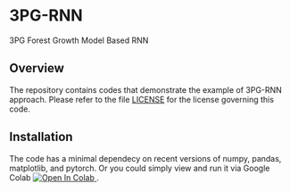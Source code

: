# 3PG-RNN

3PG Forest Growth Model Based RNN

## Overview

The repository contains codes that demonstrate the example of 3PG-RNN approach.
Please refer to the file [LICENSE](./LICENSE.txt) for the license governing this code.

## Installation

The code has a minimal dependecy on recent versions of numpy, pandas, matplotlib, and pytorch.
Or you could simply view and run it via Google Colab
<a target="_blank" href="https://colab.research.google.com/github/greyjoeyzhou/3pg_rnn/blob/main/pytorch_3pg_rnn_single_point/exp.ipynb">
  <img src="https://colab.research.google.com/assets/colab-badge.svg" alt="Open In Colab"/>
</a>.